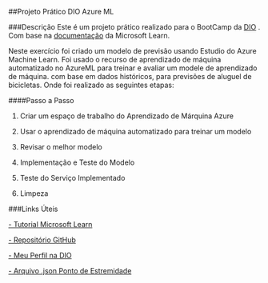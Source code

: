 ##Projeto Prático DIO Azure ML


###Descrição
Este é um projeto prático realizado para o BootCamp da [DIO][id/dio] . Com base na [documentação][id/artigo] da Microsoft Learn.


Neste exercício foi criado um modelo de previsão usando Estudio do Azure Machine Learn. Foi usado o recurso de aprendizado de máquina automatizado no AzureML para treinar e avaliar um modele de aprendizado de máquina. com base em dados históricos, para previsões de aluguel de bicicletas. Onde foi realizado as seguintes etapas:


####Passo a Passo

1. Criar um espaço de trabalho do Aprendizado de Márquina Azure

2. Usar o aprendizado de máquina automatizado para treinar um modelo

3. Revisar o melhor modelo

4. Implementação e Teste do Modelo

5. Teste do Serviço Implementado

6. Limpeza


###Links Úteis

 [- Tutorial Microsoft Learn][id/artigo]
 
 [- Repositório GitHub][id/gitrepo]
 
 [- Meu Perfil na DIO][id/perfildio]
 
 [- Arquivo .json Ponto de Estremidade][id/json]





[id/dio]: https://www.dio.me/
[id/artigo]: https://microsoftlearning.github.io/mslearn-ai-fundamentals/Instructions/Labs/01-machine-learning.html
[id/gitrepo]:https://github.com/GustavoSirkis/azureml-predict-model-dio/tree/main
[id/perfildio]:https://www.dio.me/users/gustavo_ssirkis
[id/json]:https://github.com/GustavoSirkis/azureml-predict-model-dio/blob/main/predict-rentals.json




